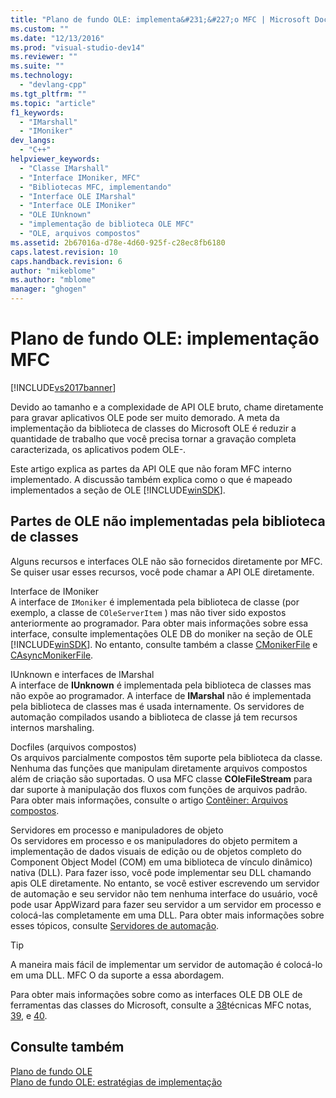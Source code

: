 ```yaml
---
title: "Plano de fundo OLE: implementa&#231;&#227;o MFC | Microsoft Docs"
ms.custom: ""
ms.date: "12/13/2016"
ms.prod: "visual-studio-dev14"
ms.reviewer: ""
ms.suite: ""
ms.technology: 
  - "devlang-cpp"
ms.tgt_pltfrm: ""
ms.topic: "article"
f1_keywords: 
  - "IMarshall"
  - "IMoniker"
dev_langs: 
  - "C++"
helpviewer_keywords: 
  - "Classe IMarshall"
  - "Interface IMoniker, MFC"
  - "Bibliotecas MFC, implementando"
  - "Interface OLE IMarshal"
  - "Interface OLE IMoniker"
  - "OLE IUnknown"
  - "implementação de biblioteca OLE MFC"
  - "OLE, arquivos compostos"
ms.assetid: 2b67016a-d78e-4d60-925f-c28ec8fb6180
caps.latest.revision: 10
caps.handback.revision: 6
author: "mikeblome"
ms.author: "mblome"
manager: "ghogen"
---
```

# Plano de fundo OLE: implementa&#231;&#227;o MFC
[!INCLUDE[vs2017banner](../assembler/inline/includes/vs2017banner.md)]

Devido ao tamanho e a complexidade de API OLE bruto, chame diretamente para gravar aplicativos OLE pode ser muito demorado.  A meta da implementação da biblioteca de classes do Microsoft OLE é reduzir a quantidade de trabalho que você precisa tornar a gravação completa caracterizada, os aplicativos podem OLE\-.  
  
 Este artigo explica as partes da API OLE que não foram MFC interno implementado.  A discussão também explica como o que é mapeado implementados a seção de OLE [!INCLUDE[winSDK](../atl/includes/winsdk_md.md)].  
  
##  <a name="_core_portions_of_ole_not_implemented_by_the_class_library"></a> Partes de OLE não implementadas pela biblioteca de classes  
 Alguns recursos e interfaces OLE não são fornecidos diretamente por MFC.  Se quiser usar esses recursos, você pode chamar a API OLE diretamente.  
  
 Interface de IMoniker  
 A interface de `IMoniker` é implementada pela biblioteca de classe \(por exemplo, a classe de `COleServerItem` \) mas não tiver sido expostos anteriormente ao programador.  Para obter mais informações sobre essa interface, consulte implementações OLE DB do moniker na seção de OLE [!INCLUDE[winSDK](../atl/includes/winsdk_md.md)].  No entanto, consulte também a classe [CMonikerFile](../Topic/CMonikerFile%20Class.md) e [CAsyncMonikerFile](../mfc/reference/casyncmonikerfile-class.md).  
  
 IUnknown e interfaces de IMarshal  
 A interface de **IUnknown** é implementada pela biblioteca de classes mas não expõe ao programador.  A interface de **IMarshal** não é implementada pela biblioteca de classes mas é usada internamente.  Os servidores de automação compilados usando a biblioteca de classe já tem recursos internos marshaling.  
  
 Docfiles \(arquivos compostos\)  
 Os arquivos parcialmente compostos têm suporte pela biblioteca da classe.  Nenhuma das funções que manipulam diretamente arquivos compostos além de criação são suportadas.  O usa MFC classe **COleFileStream** para dar suporte à manipulação dos fluxos com funções de arquivos padrão.  Para obter mais informações, consulte o artigo [Contêiner: Arquivos compostos](../mfc/containers-compound-files.md).  
  
 Servidores em processo e manipuladores de objeto  
 Os servidores em processo e os manipuladores do objeto permitem a implementação de dados visuais de edição ou de objetos completo do Component Object Model \(COM\) em uma biblioteca de vínculo dinâmico\) nativa \(DLL\).  Para fazer isso, você pode implementar seu DLL chamando apis OLE diretamente.  No entanto, se você estiver escrevendo um servidor de automação e seu servidor não tem nenhuma interface do usuário, você pode usar AppWizard para fazer seu servidor a um servidor em processo e colocá\-las completamente em uma DLL.  Para obter mais informações sobre esses tópicos, consulte [Servidores de automação](../mfc/automation-servers.md).  
  
> [!TIP]
>  A maneira mais fácil de implementar um servidor de automação é colocá\-lo em uma DLL.  MFC O da suporte a essa abordagem.  
  
 Para obter mais informações sobre como as interfaces OLE DB OLE de ferramentas das classes do Microsoft, consulte a [38](../mfc/tn038-mfc-ole-iunknown-implementation.md)técnicas MFC notas, [39](../mfc/tn039-mfc-ole-automation-implementation.md), e [40](../mfc/tn040-mfc-ole-in-place-resizing-and-zooming.md).  
  
## Consulte também  
 [Plano de fundo OLE](../mfc/ole-background.md)   
 [Plano de fundo OLE: estratégias de implementação](../mfc/ole-background-implementation-strategies.md)